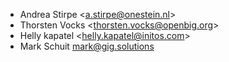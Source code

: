 - Andrea Stirpe \<<a.stirpe@onestein.nl>\>
- Thorsten Vocks \<<thorsten.vocks@openbig.org>\>
- Helly kapatel \<<helly.kapatel@initos.com>\>
- Mark Schuit <mark@gig.solutions>
